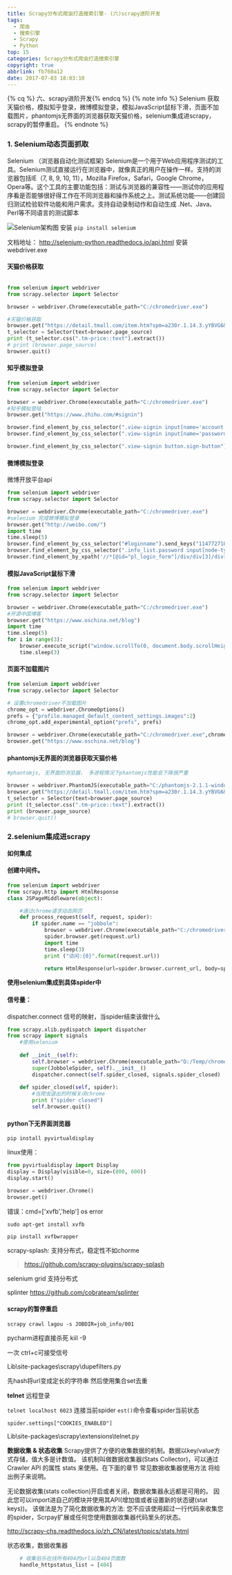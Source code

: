 ```yaml
---
title: Scrapy分布式爬虫打造搜索引擎- (六)scrapy进阶开发
tags:
  - 爬虫
  - 搜索引擎
  - Scrapy
  - Python
top: 15
categories: Scrapy分布式爬虫打造搜索引擎
copyright: true
abbrlink: fb760a12
date: 2017-07-03 18:03:10
---
```

{% cq %} 六、scrapy进阶开发{% endcq %}
{% note info %} Selenium 获取天猫价格，模拟知乎登录，微博模拟登录，模拟JavaScript鼠标下滑，页面不加载图片，phantomjs无界面的浏览器获取天猫价格，selenium集成进scrapy，scrapy的暂停重启。  {% endnote %}

<!--more-->
 

### 1. Selenium动态页面抓取

Selenium （浏览器自动化测试框架)
Selenium是一个用于Web应用程序测试的工具。Selenium测试直接运行在浏览器中，就像真正的用户在操作一样。支持的浏览器包括IE（7, 8, 9, 10, 11），Mozilla Firefox，Safari，Google Chrome，Opera等。这个工具的主要功能包括：测试与浏览器的兼容性——测试你的应用程序看是否能够很好得工作在不同浏览器和操作系统之上。测试系统功能——创建回归测试检验软件功能和用户需求。支持自动录制动作和自动生成 .Net、Java、Perl等不同语言的测试脚本


![Selenium架构图](http://upload-images.jianshu.io/upload_images/1779926-b3de4a107a839138.png?imageMogr2/auto-orient/strip%7CimageView2/2/w/1240)
安装
`pip install selenium`

文档地址：
http://selenium-python.readthedocs.io/api.html
安装webdriver.exe

#### 天猫价格获取

```python

from selenium import webdriver
from scrapy.selector import Selector

browser = webdriver.Chrome(executable_path="C:/chromedriver.exe")

#天猫价格获取
browser.get("https://detail.tmall.com/item.htm?spm=a230r.1.14.3.yYBVG6&id=538286972599&cm_id=140105335569ed55e27b&abbucket=15&sku_properties=10004:709990523;5919063:6536025")
t_selector = Selector(text=browser.page_source)
print (t_selector.css(".tm-price::text").extract())
# print (browser.page_source)
browser.quit()
```

#### 知乎模拟登录

```python
from selenium import webdriver
from scrapy.selector import Selector

browser = webdriver.Chrome(executable_path="C:/chromedriver.exe")
#知乎模拟登陆
browser.get("https://www.zhihu.com/#signin")

browser.find_element_by_css_selector(".view-signin input[name='account']").send_keys("18487255487")
browser.find_element_by_css_selector(".view-signin input[name='password']").send_keys("ty158917")

browser.find_element_by_css_selector(".view-signin button.sign-button").click()
```

#### 微博模拟登录

微博开放平台api

```python
from selenium import webdriver
from scrapy.selector import Selector

browser = webdriver.Chrome(executable_path="C:/chromedriver.exe")
#selenium 完成微博模拟登录
browser.get("http://weibo.com/")
import time
time.sleep(5)
browser.find_element_by_css_selector("#loginname").send_keys("1147727180@qq.com")
browser.find_element_by_css_selector(".info_list.password input[node-type='password'] ").send_keys("tudoudou5283")
browser.find_element_by_xpath('//*[@id="pl_login_form"]/div/div[3]/div[6]/a').click()
```

#### 模拟JavaScript鼠标下滑

```python
from selenium import webdriver
from scrapy.selector import Selector

browser = webdriver.Chrome(executable_path="C:/chromedriver.exe")
#开源中国博客
browser.get("https://www.oschina.net/blog")
import time
time.sleep(5)
for i in range(3):
    browser.execute_script("window.scrollTo(0, document.body.scrollHeight); var lenOfPage=document.body.scrollHeight; return lenOfPage;")
    time.sleep(3)
```

#### 页面不加载图片

```python
from selenium import webdriver
from scrapy.selector import Selector

# 设置chromedriver不加载图片
chrome_opt = webdriver.ChromeOptions()
prefs = {"profile.managed_default_content_settings.images":2}
chrome_opt.add_experimental_option("prefs", prefs)

browser = webdriver.Chrome(executable_path="C:/chromedriver.exe",chrome_options=chrome_opt)
browser.get("https://www.oschina.net/blog")
```

#### phantomjs无界面的浏览器获取天猫价格

```python
#phantomjs, 无界面的浏览器， 多进程情况下phantomjs性能会下降很严重

browser = webdriver.PhantomJS(executable_path="C:/phantomjs-2.1.1-windows/bin/phantomjs.exe")
browser.get("https://detail.tmall.com/item.htm?spm=a230r.1.14.3.yYBVG6&id=538286972599&cm_id=140105335569ed55e27b&abbucket=15&sku_properties=10004:709990523;5919063:6536025")
t_selector = Selector(text=browser.page_source)
print (t_selector.css(".tm-price::text").extract())
print (browser.page_source)
# browser.quit()
```

### 2.selenium集成进scrapy

**如何集成**

#### 创建中间件。

```python
from selenium import webdriver
from scrapy.http import HtmlResponse
class JSPageMiddleware(object):

    #通过chrome请求动态网页
    def process_request(self, request, spider):
        if spider.name == "jobbole":
            browser = webdriver.Chrome(executable_path="C:/chromedriver.exe")
            spider.browser.get(request.url)
            import time
            time.sleep(3)
            print ("访问:{0}".format(request.url))

            return HtmlResponse(url=spider.browser.current_url, body=spider.browser.page_source, encoding="utf-8", request=request)
```

**使用selenium集成到具体spider中**
#### 信号量：

dispatcher.connect 信号的映射，当spider结束该做什么

```python
from scrapy.xlib.pydispatch import dispatcher
from scrapy import signals
    #使用selenium
    
    def __init__(self):
        self.browser = webdriver.Chrome(executable_path="D:/Temp/chromedriver.exe")
        super(JobboleSpider, self).__init__()
        dispatcher.connect(self.spider_closed, signals.spider_closed)
    
    def spider_closed(self, spider):
        #当爬虫退出的时候关闭chrome
        print ("spider closed")
        self.browser.quit()
```

#### python下无界面浏览器

`pip install pyvirtualdisplay`

linux使用：

```python
from pyvirtualdisplay import Display
display = Display(visible=0, size=(800, 600))
display.start()

browser = webdriver.Chrome()
browser.get()
```

错误：cmd=['xvfb','help']
os error 

`sudo apt-get install xvfb`

`pip install xvfbwrapper`

scrapy-splash:
支持分布式，稳定性不如chorme

>https://github.com/scrapy-plugins/scrapy-splash

selenium grid
支持分布式

splinter
https://github.com/cobrateam/splinter

#### scrapy的暂停重启

`scrapy crawl lagou -s JOBDIR=job_info/001`

pycharm进程直接杀死 kiil -9

一次 ctrl+c可接受信号

Lib\site-packages\scrapy\dupefilters.py

先hash将url变成定长的字符串
然后使用集合set去重

**telnet**
远程登录

`telnet localhost 6023` 连接当前spider
`est()`命令查看spider当前状态

`spider.settings["COOKIES_ENABLED"]`

Lib\site-packages\scrapy\extensions\telnet.py

**数据收集 & 状态收集**
Scrapy提供了方便的收集数据的机制。数据以key/value方式存储，值大多是计数值。 该机制叫做数据收集器(Stats Collector)，可以通过 Crawler API 的属性 stats 来使用。在下面的章节 常见数据收集器使用方法 将给出例子来说明。

无论数据收集(stats collection)开启或者关闭，数据收集器永远都是可用的。 因此您可以import进自己的模块并使用其API(增加值或者设置新的状态键(stat keys))。 该做法是为了简化数据收集的方法: 您不应该使用超过一行代码来收集您的spider，Scrpay扩展或任何您使用数据收集器代码里头的状态。

http://scrapy-chs.readthedocs.io/zh_CN/latest/topics/stats.html


状态收集，数据收集器

```python
    # 收集伯乐在线所有404的url以及404页面数
    handle_httpstatus_list = [404]
```